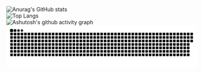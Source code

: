 ![Anurag's GitHub stats](https://github-readme-stats.vercel.app/api?username=xiao-ni-qiu&show_icons=true&theme=radical)<br>
![Top Langs](https://github-readme-stats.vercel.app/api/top-langs/?username=xiao-ni-qiu&layout=compact)<br>
![Ashutosh's github activity graph](https://github-readme-activity-graph.vercel.app/graph?username=xiao-ni-qiu)
<picture>
  <source media="(prefers-color-scheme: dark)" srcset="https://raw.githubusercontent.com/xiao-ni-qiu/xiao-ni-qiu/output/github-contribution-grid-snake-dark.svg">
  <source media="(prefers-color-scheme: light)" srcset="https://raw.githubusercontent.com/xiao-ni-qiu/xiao-ni-qiu/output/github-contribution-grid-snake.svg">
  <img alt="github contribution grid snake animation" src="https://raw.githubusercontent.com/xiao-ni-qiu/xiao-ni-qiu/output/github-contribution-grid-snake.svg">
</picture>
